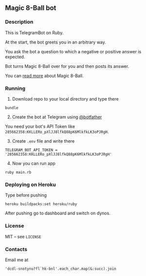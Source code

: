 ## Magic 8-Ball bot

### Description

This is TelegramBot on Ruby.

At the start, the bot greets you in an arbitrary way.

You ask the bot a question to which a negative or positive answer is expected.

Bot turns Magic 8-Ball over for you and then posts its answer.

You can [read more](https://en.wikipedia.org/wiki/Magic_8-Ball) about Magic 8-Ball.

### Running

1. Download repo to your local directory and type there

```
bundle
```

2. Create the bot at Telegram using [@botfather](https://telegram.me/botfather)

You need your bot's API Token like `285662358:KKLLERo_pXlJJ8lfkQ88pK6MlkfkLK3oPJRgH`.

3. Create `.env` file and write there

```
TELEGRAM_BOT_API_TOKEN = '285662358:KKLLERo_pXlJJ8lfkQ88pK6MlkfkLK3oPJRgH'
```

4. Now you can run app

```
ruby main.rb
```

### Deploying on Heroku

Type before pushing

```
heroku buildpacks:set heroku/ruby
```

After pushing go to dashboard and switch on dynos.

### License

MIT – see `LICENSE`

### Contacts

Email me at

```
'dcdl-snotynu?fl`hk-bnl'.each_char.map(&:succ).join
```
